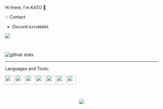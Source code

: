 Hi there, I'm KATO 👋


✨ Contact <br>
- Discord  `Kato#0004`

![](https://komarev.com/ghpvc/?username=Kato)

<br>


![github stats](https://github-readme-stats.vercel.app/api?username=Kato&count_private=true&show_icons=true&theme=dracula&hide=stars)

---


Languages and Tools:<br>


<p float="left">
  <img src="https://i.postimg.cc/3rptZYPw/Java-Script-logo.png"                        width="30" height="30" />
  <img src="https://www.vectorlogo.zone/logos/typescriptlang/typescriptlang-icon.svg"  width="30" height="30" />
  <img src="https://cdn.worldvectorlogo.com/logos/python-5.svg"                        width="30" height="30" />
  <img src="https://cdn.worldvectorlogo.com/logos/nodejs-icon.svg"                     width="30" height="30" />
  <img src="https://cdn.worldvectorlogo.com/logos/react-2.svg"                         width="30" height="30" />
  <img src="https://cdn.worldvectorlogo.com/logos/c.svg"                               width="30" height="30" />
  <img src="https://cdn.worldvectorlogo.com/logos/git-icon.svg"                        width="30" height="30" />
</p>

<br>

<p align="center">
  <img src="https://i.pinimg.com/originals/89/3e/90/893e90cd4bc934c0c248b586a246aaa6.gif"></img>
</p>
